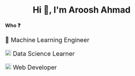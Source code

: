 <h1 align="center">Hi 👋, I'm Aroosh Ahmad</h1>

<h3> Who ❓</h3>

<p style="font-size:20px">🤖 Machine Learning Engineer</p>
<p style="font-size:20px"> <img src="https://github.com/FortAwesome/Font-Awesome/blob/6.x/svgs/solid/chart-column.svg" width="20px" height="20px" /> <span style="margin-bottom:5px;">Data Science Learner<span></p>
<p style="font-size:20px"> <img src="[https://github.com/FortAwesome/Font-Awesome/blob/6.x/svgs/solid/chart-column.svg](https://github.com/FortAwesome/Font-Awesome/blob/6.x/svgs/solid/desktop.svg)" width="20px" height="20px" /> <span style="margin-bottom:5px;">Web Developer<span></p>



